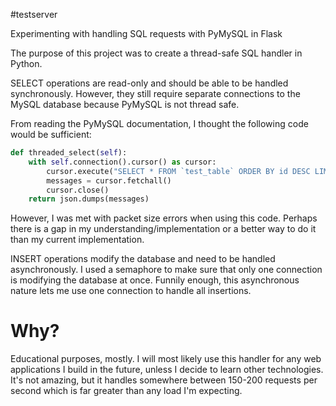 #testserver

Experimenting with handling SQL requests with PyMySQL in Flask

The purpose of this project was to create a thread-safe SQL handler in Python.

SELECT operations are read-only and should be able to be handled synchronously. However, they still require separate connections to the MySQL database because PyMySQL is not thread safe.

From reading the PyMySQL documentation, I thought the following code would be sufficient:

```python
def threaded_select(self):
    with self.connection().cursor() as cursor:
        cursor.execute("SELECT * FROM `test_table` ORDER BY id DESC LIMIT 6")
        messages = cursor.fetchall()
        cursor.close()
    return json.dumps(messages)
```

However, I was met with packet size errors when using this code. Perhaps there is a gap in my understanding/implementation or a better way to do it than my current implementation.

INSERT operations modify the database and need to be handled asynchronously. I used a semaphore to make sure that only one connection is modifying the database at once. Funnily enough, this asynchronous nature lets me use one connection to handle all insertions.

# Why?

Educational purposes, mostly. I will most likely use this handler for any web applications I build in the future, unless I decide to learn other technologies. It's not amazing, but it handles somewhere between 150-200 requests per second which is far greater than any load I'm expecting.